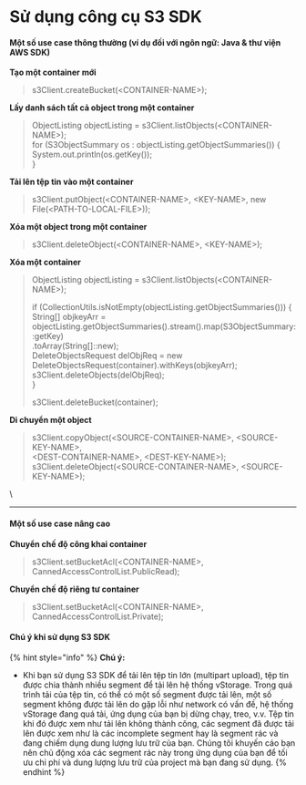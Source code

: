 # Sử dụng công cụ S3 SDK

#### Một số use case thông thường (ví dụ đối với ngôn ngữ: Java & thư viện AWS SDK) <a href="#sudungcongcus3sdk-motsousecasethongthuong-vidudoivoingonngu-java-and-thuvienawssdk" id="sudungcongcus3sdk-motsousecasethongthuong-vidudoivoingonngu-java-and-thuvienawssdk"></a>

**Tạo một container mới**

> s3Client.createBucket(\<CONTAINER-NAME>);

**Lấy danh sách tất cả object trong một container**

> ObjectListing objectListing = s3Client.listObjects(\<CONTAINER-NAME>);\
> for (S3ObjectSummary os : objectListing.getObjectSummaries()) {\
> System.out.println(os.getKey());\
> }

**Tải lên tệp tin vào một container** &#x20;

> s3Client.putObject(\<CONTAINER-NAME>, \<KEY-NAME>, new File(\<PATH-TO-LOCAL-FILE>));

**Xóa một object trong một container**

> s3Client.deleteObject(\<CONTAINER-NAME>, \<KEY-NAME>);

**Xóa một container**

> ObjectListing objectListing = s3Client.listObjects(\<CONTAINER-NAME>);
>
> if (CollectionUtils.isNotEmpty(objectListing.getObjectSummaries())) {\
> String\[] objkeyArr = objectListing.getObjectSummaries().stream().map(S3ObjectSummary::getKey)\
> &#x20; .toArray(String\[]::new);\
> DeleteObjectsRequest delObjReq = new DeleteObjectsRequest(container).withKeys(objkeyArr);\
> s3Client.deleteObjects(delObjReq);\
> }
>
> s3Client.deleteBucket(container);

**Di chuyển một object**

> s3Client.copyObject(\<SOURCE-CONTAINER-NAME>, \<SOURCE-KEY-NAME>,\
> \<DEST-CONTAINER-NAME>, \<DEST-KEY-NAME>);\
> s3Client.deleteObject(\<SOURCE-CONTAINER-NAME>, \<SOURCE-KEY-NAME>);

\


***

#### Một số use case nâng cao <a href="#sudungcongcus3sdk-motsousecasenangcao" id="sudungcongcus3sdk-motsousecasenangcao"></a>

**Chuyển chế độ công khai container**

> s3Client.setBucketAcl(\<CONTAINER-NAME>, CannedAccessControlList.PublicRead);

**Chuyển chế độ riêng tư container**

> s3Client.setBucketAcl(\<CONTAINER-NAME>, CannedAccessControlList.Private);

#### Chú ý khi sử dụng S3 SDK <a href="#sudungcongcus3sdk-chuykhisudungs3sdk" id="sudungcongcus3sdk-chuykhisudungs3sdk"></a>

{% hint style="info" %}
**Chú ý:**



* Khi bạn sử dụng S3 SDK để tải lên tệp tin lớn (multipart upload), tệp tin được chia thành nhiều segment để tải lên hệ thống vStorage. Trong quá trình tải của tệp tin, có thể có một số segment được tải lên, một số segment không được tải lên do gặp lỗi như network có vấn đề, hệ thống vStorage đang quá tải, ứng dụng của bạn bị dừng chạy, treo, v.v. Tệp tin khi đó được xem như tải lên không thành công, các segment đã được tải lên được xem như là các incomplete segment hay là segment rác và đang chiếm dụng dung lượng lưu trữ của bạn. Chúng tôi khuyến cáo bạn nên chủ động xóa các segment rác này trong ứng dụng của bạn để tối ưu chi phí và dung lượng lưu trữ của project mà bạn đang sử dụng.
{% endhint %}

